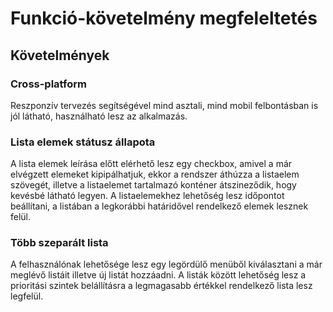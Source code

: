 # Funkció-követelmény megfeleltetés 

## Követelmények 

### Cross-platform 

Reszponzív tervezés segítségével mind asztali, mind mobil felbontásban is 
jól látható, használható lesz az alkalmazás. 

### Lista elemek státusz állapota 

A lista elemek leírása előtt elérhető lesz egy checkbox, amivel a már elvégzett
elemeket kipipálhatjuk, ekkor a rendszer áthúzza a listaelem szövegét, illetve a
listaelemet tartalmazó konténer átszineződik, hogy kevésbé látható legyen. 
A listaelemekhez lehetőség lesz időpontot beállítani, a listában a legkorábbi 
határidővel rendelkező elemek lesznek felül.  

### Több szeparált lista

A felhasználónak lehetősége lesz egy legördülő menüből kiválasztani a már meglévő 
listáit illetve új listát hozzáadni. 
A listák között lehetőség lesz a prioritási szintek belállításra a legmagasabb 
értékkel rendelkező lista lesz legfelül. 
